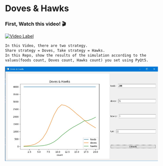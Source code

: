 # Doves & Hawks

### First, Watch this video! 🎬

[![Video Label](https://yt-embed.herokuapp.com/embed?v=YNMkADpvO4w)](https://www.youtube.com/watch?v=YNMkADpvO4w)

```
In this Video, there are two strategy.
Share strategy = Doves, Take strategy = Hawks.
In this Repo, show the results of the simulation according to the values(foods count, Doves count, Hawks count) you set using PyQt5.
```

<img src = "./img/ver.1.jpg">